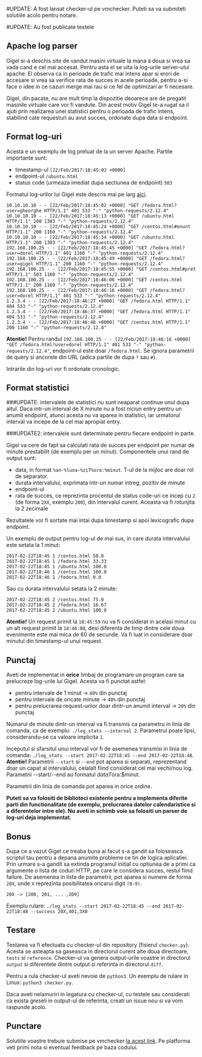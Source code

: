 #UPDATE: A fost lansat checker-ul pe vmchecker. Puteti sa va submiteti solutiile acolo pentru notare.

#UPDATE: Au fost publicate testele

## Apache log parser

Gigel si-a deschis site de vandut masini virtuale la mana a doua si vrea sa vada cand e cel mai accesat. Pentru asta el se uita la log-urile server-ului apache. El observa ca in perioade de trafic mai intens apar si erori de accesare si vrea sa verifice rata de succes in acele perioade, pentru a-si face o idee in ce cazuri merge mai rau si ce fel de optimizari ar fi necesare.

Gigel, din pacate, nu are mult timp la dispozitie deoarece are de pregatit masinile virtuale care vor fi vandute. Din acest motiv Gigel te-a rugat sa il ajuti prin realizarea unei statistici pentru o perioada de trafic intens, stabilind cate requesturi au avut succes, ordonate dupa data si endpoint.

## Format log-uri

Acesta e un exemplu de log preluat de la un server Apache. Partile importante sunt:

* timestamp-ul `[22/Feb/2017:18:45:02 +0000]`
* endpoint-ul `/ubuntu.html`
* status code (urmeaza imediat dupa sectiunea de endpoint) `503`
    

Formatul log-urilor lui Gigel este descris mai pe larg [aici](https://httpd.apache.org/docs/1.3/logs.html).

    10.10.10.10 - - [22/Feb/2017:18:45:02 +0000] "GET /fedora.html?user=gheorghe HTTP/1.1" 401 533 "-" "python-requests/2.12.4"
    10.10.10.10 - - [22/Feb/2017:18:45:13 +0000] "GET /ubuntu.html HTTP/1.1" 200 1303 "-" "python-requests/2.12.4"
    10.10.10.10 - - [22/Feb/2017:18:45:24 +0000] "GET /centos.html#enunt HTTP/1.1" 200 1160 "-" "python-requests/2.12.4"
    10.10.10.10 - - [22/Feb/2017:18:45:34 +0000] "GET /ubuntu.html HTTP/1.1" 200 1303 "-" "python-requests/2.12.4"
    192.168.100.25 - - [22/Feb/2017:18:45:45 +0000] "GET /fedora.html?user=dorel HTTP/1.1" 401 1160 "-" "python-requests/2.12.4"
    192.168.100.25 - - [22/Feb/2017:18:45:49 +0000] "GET /fedora.html?user=gigel HTTP/1.1" 200 1160 "-" "python-requests/2.12.4"
    192.168.100.25 - - [22/Feb/2017:18:45:55 +0000] "GET /centos.html#pret HTTP/1.1" 503 1160 "-" "python-requests/2.12.4"
    192.168.100.25 - - [22/Feb/2017:18:46:06 +0000] "GET /centos.html HTTP/1.1" 200 1160 "-" "python-requests/2.12.4"
    192.168.100.25 - - [22/Feb/2017:18:46:16 +0000] "GET /fedora.html?user=dorel HTTP/1.1" 401 533 "-" "python-requests/2.12.4"
    1.2.3.4 - - [22/Feb/2017:18:46:27 +0000] "GET /fedora.html HTTP/1.1" 404 533 "-" "python-requests/2.12.4"
    1.2.3.4 - - [22/Feb/2017:18:46:37 +0000] "GET /fedora.html HTTP/1.1" 404 533 "-" "python-requests/2.12.4"
    1.2.3.4 - - [22/Feb/2017:18:46:48 +0000] "GET /centos.html HTTP/1.1" 200 1160 "-" "python-requests/2.12.4"

**Atentie!** Pentru randul `192.168.100.25 - - [22/Feb/2017:18:46:16 +0000] "GET /fedora.html?user=dorel HTTP/1.1" 401 533 "-" "python-requests/2.12.4"`, endpoint-ul este doar  `/fedora.html`. Se ignora parametrii de query si ancorele din URL (adica partile de dupa `?` sau `#`).

Intrarile din log-uri vor fi ordonate cronologic.

## Format statistici

###UPDATE: intervalele de statistici nu sunt neaparat continue unul dupa altul. Daca intr-un interval de X minute nu a fost niciun entry pentru un anumit endpoint, atunci acesta nu va aparea in statistici, iar urmatorul interval va incepe de la cel mai apropiat entry.

###UPDATE2: intervalele sunt determinate pentru fiecare endpoint in parte.

Gigel va cere de fapt sa calculati rata de succes per endpoint per numar de minute prestabilit (de exemplu per un minut). Componentele unui rand de output sunt:

* data, in format `%an-%luna-%ziT%ora:%minut`. T-ul de la mijloc are doar rol de separator.
* durata intervalului, exprimata intr-un numar intreg, pozitiv de minute
* endpoint-ul
* rata de succes, ce reprezinta procentul de status code-uri ce incep cu `2` (de forma `2XX`, exemplu `200`), din intervalul curent. Aceasta va fi rotunjita la 2 zecimale

Rezultatele vor fi sortate mai intai dupa timestamp si apoi lexicografic dupa endpoint.

Un exemplu de output pentru log-ul de mai sus, in care durata intervalului este setata la 1 minut:

    2017-02-22T18:45 1 /centos.html 50.0
    2017-02-22T18:45 1 /fedora.html 33.33
    2017-02-22T18:45 1 /ubuntu.html 100.0
    2017-02-22T18:46 1 /centos.html 100.0
    2017-02-22T18:46 1 /fedora.html 0.0


Sau cu durata intervalului setata la 2 minute:

    2017-02-22T18:45 2 /centos.html 75.0
    2017-02-22T18:45 2 /fedora.html 16.67
    2017-02-22T18:45 2 /ubuntu.html 100.0

**Atentie!** Un request primit la `18:45:59` nu va fi considerat in acelasi minut cu un alt request primit la `18:46:00`, desi diferenta de timp dintre cele doua evenimente este mai mica de 60 de secunde. Va fi luat in considerare doar minutul din timestamp-ul unui request.

## Punctaj

Aveti de implementat in **orice** limbaj de programare un program care sa prelucreze log-urile lui Gigel. Acesta va fi punctat astfel:

* pentru intervale de 1 minut -> `40%` din punctaj
* pentru intervale de oricate minute -> `40%` din punctaj
* pentru prelucrarea request-urilor doar dintr-un anumit interval -> `20%` din punctaj

Numarul de minute dintr-un interval va fi transmis ca parametru in linia de comanda, ca de exemplu: `./log_stats --interval 2`. Parametrul poate lipsi, considerandu-se ca valoare implicita `1`.

Inceputul si sfarsitul unui interval vor fi de asemenea transmisi in linia de comanda: `./log_stats --start 2017-02-22T18:45 --end 2017-02-22T18:48`. **Atentie!** Parametrii `--start` si `--end` pot aparea si separati, reprezentand doar un capat al intervalului, celalalt fiind considerat cel mai vechi/nou log. Parametrii --start/--end au formatul $dataT$ora:$minut.

Parametrii din linia de comanda pot aparea in orice ordine.


**Puteti sa va folositi de biblioteci existente pentru a implementa diferite parti din functionalitate (de exemplu, prelucrarea datelor calendaristice si a diferentelor intre ele). Nu aveti in schimb voie sa folositi un parser de log-uri deja implementat.**

## Bonus

Dupa ce a vazut Gigel ce treaba buna ai facut s-a gandit sa foloseasca scriptul tau pentru a depana anumite probleme ce tin de logica aplicatiei. Prin urmare s-a gandit sa extinda programul initial cu optiunea de a primi ca argumente o lista de coduri HTTP, pe care le considera succes, restul fiind failure. De asemenea in lista de parametrii, pot aparea si numere de forma `20X`, unde `X` reprezinta posibilitatea oricarui digit `(0-9)`.

`20X -> [200, 201, ... ,209]`

Exemplu rulare: `./log_stats --start 2017-02-22T18:45 --end 2017-02-22T18:48 --success 20X,401,3X0`

## Testare

Testarea va fi efectuata cu checker-ul din repository (fisierul `checker.py`). Acesta se asteapta sa gaseasca in directorul curent alte doua directoare, `tests` si `reference`. Checker-ul va genera output-urile voastre in directorul `output` si diferentele dintre output si referinta in directorul `diff`.

Pentru a rula checker-ul aveti nevoie de `python3`. Un exemplu de rulare in Linux: `python3 checker.py`.

Daca aveti nelamuriri in legatura cu checker-ul, cu testele sau considerati ca exista greseli in output-ul de referinta, creati un issue nou si va vom raspunde acolo.

## Punctare

Solutiile voastre trebuie submise pe vmchecker [la acest link](https://vmchecker.cs.pub.ro/ui/#CDL). Pe platforma veti primi nota si eventual feedback pe baza codului.
